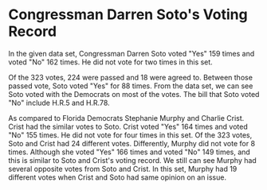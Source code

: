 # Congressman Darren Soto's Voting Record

In the given data set, Congressman Darren Soto voted "Yes" 159 times and voted "No" 162 times. He did not vote for two times in this set.

Of the 323 votes, 224 were passed and 18 were agreed to. Between those passed vote, Soto voted "Yes" for 88 times. From the data set, 
we can see Soto voted with the Democrats on most of the votes. The bill that Soto voted "No" include H.R.5 and H.R.78.

As compared to Florida Democrats Stephanie Murphy and Charlie Crist. Crist had the similar votes to Soto. Crist voted "Yes" 164 times and voted 
"No" 155 times. He did not vote for four times in this set. Of the 323 votes, Soto and Crist had 24 different votes. Differently, Murphy did not vote
for 8 times. Although she voted "Yes" 166 times and voted "No" 149 times, and this is similar to Soto and Crist's voting record. We still can see
Murphy had several opposite votes from Soto and Crist. In this set, Murphy had 19 different votes when Crist and Soto had same opinion on an issue.


